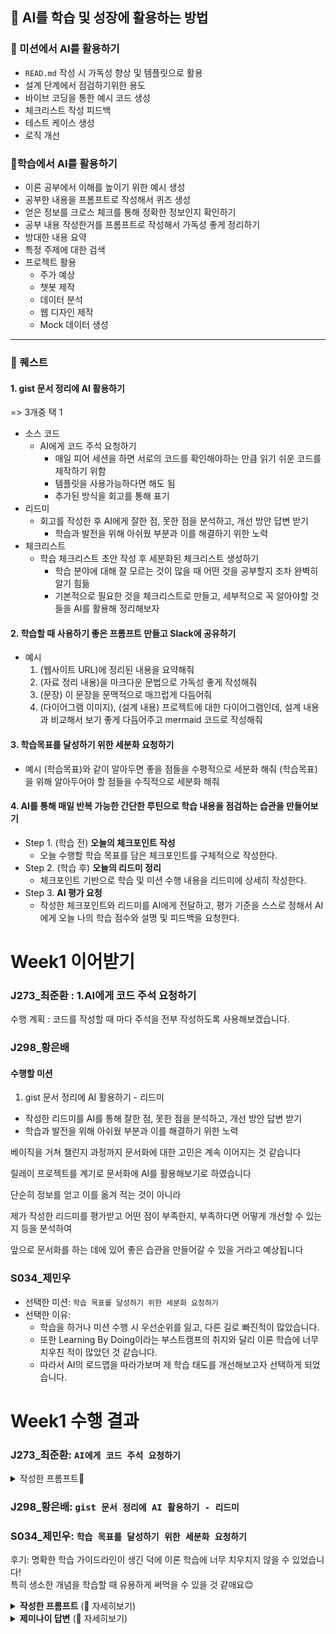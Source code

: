 ## 🤖 AI를 학습 및 성장에 활용하는 방법

### 📒 미션에서 AI를 활용하기

- `READ.md` 작성 시 가독성 향상 및 템플릿으로 활용
- 설계 단계에서 점검하기위한 용도
- 바이브 코딩을 통한 예시 코드 생성
- 체크리스트 작성 피드백
- 테스트 케이스 생성
- 로직 개선

### 📌학습에서 AI를 활용하기

- 이론 공부에서 이해를 높이기 위한 예시 생성
- 공부한 내용을 프롬프트로 작성해서 퀴즈 생성
- 얻은 정보를 크로스 체크를 통해 정확한 정보인지 확인하기
- 공부 내용 작성한거를 프롬프트로 작성해서 가독성 좋게 정리하기
- 방대한 내용 요약
- 특정 주제에 대한 검색
- 프로젝트 활용
  - 주가 예상
  - 챗봇 제작
  - 데이터 분석
  - 웹 디자인 제작
  - Mock 데이터 생성

---

### 📜 퀘스트

#### 1. gist 문서 정리에 AI 활용하기

=> 3개중 택 1

- 소스 코드
  - AI에게 코드 주석 요청하기
    - 매일 피어 세션을 하면 서로의 코드를 확인해야하는 만큼 읽기 쉬운 코드를 제작하기 위함
    - 템플릿을 사용가능하다면 해도 됨
    - 추가된 방식을 회고를 통해 표기
- 리드미
  - 회고를 작성한 후 AI에게 잘한 점, 못한 점을 분석하고, 개선 방안 답변 받기
    - 학습과 발전을 위해 아쉬웠 부분과 이를 해결하기 위한 노력
- 체크리스트
  - 학습 체크리스트 초안 작성 후 세분화된 체크리스트 생성하기
    - 학습 분야에 대해 잘 모르는 것이 많을 때 어떤 것을 공부할지 조차 완벽히 알기 힘듦
    - 기본적으로 필요한 것을 체크리스트로 만들고, 세부적으로 꼭 알아야할 것들을 AI를 활용해 정리해보자

#### 2. 학습할 때 사용하기 좋은 프롬프트 만들고 Slack에 공유하기

- 예시
  1.  (웹사이트 URL)에 정리된 내용을 요약해줘
  2.  (자료 정리 내용)을 마크다운 문법으로 가독성 좋게 작성해줘
  3.  (문장) 이 문장을 문맥적으로 매끄럽게 다듬어줘
  4.  (다이어그램 이미지), (설계 내용) 프로젝트에 대한 다이어그램인데, 설계 내용과 비교해서 보기 좋게 다듬어주고 mermaid 코드로 작성해줘

#### 3. 학습목표를 달성하기 위한 세분화 요청하기

- 예시
  (학습목표)와 같이 알아두면 좋을 점들을 수평적으로 세분화 해줘
  (학습목표)을 위해 알아두어야 할 점들을 수직적으로 세분화 해줘

#### 4. AI를 통해 매일 반복 가능한 간단한 루틴으로 학습 내용을 점검하는 습관을 만들어보기

- Step 1. (학습 전) **오늘의 체크포인트 작성**
  - 오늘 수행할 학습 목표를 담은 체크포인트를 구체적으로 작성한다.
- Step 2. (학습 후) **오늘의 리드미 정리**
  - 체크포인트 기반으로 학습 및 미션 수행 내용을 리드미에 상세히 작성한다.
- Step 3. **AI 평가 요청**
  - 작성한 체크포인트와 리드미를 AI에게 전달하고, 평가 기준을 스스로 정해서 AI에게 오늘 나의 학습 점수와 설명 및 피드백을 요청한다.

# Week1 이어받기
### J273_최준환 : 1.AI에게 코드 주석 요청하기

수행 계획 : 코드를 작성할 때 마다 주석을 전부 작성하도록 사용해보겠습니다.

### J298_황은배

#### 수행할 미션

1. gist 문서 정리에 AI 활용하기 - 리드미

- 작성한 리드미를 AI를 통해 잘한 점, 못한 점을 분석하고, 개선 방안 답변 받기
- 학습과 발전을 위해 아쉬웠 부분과 이를 해결하기 위한 노력

베이직을 거쳐 챌린지 과정까지 문서화에 대한 고민은 계속 이어지는 것 같습니다

릴레이 프로젝트를 계기로 문서화에 AI를 활용해보기로 하였습니다

단순히 정보를 얻고 이를 옮겨 적는 것이 아니라

제가 작성한 리드미를 평가받고 어떤 점이 부족한지, 부족하다면 어떻게 개선할 수 있는지 등을 분석하여

앞으로 문서화를 하는 데에 있어 좋은 습관을 만들어갈 수 있을 거라고 예상됩니다



### S034_제민우
- 선택한 미션: `학습 목표를 달성하기 위한 세분화 요청하기`  
- 선택한 이유:  
    - 학습을 하거나 미션 수행 시 우선순위를 잃고, 다른 길로 빠진적이 많았습니다. 
    - 또한 Learning By Doing이라는 부스트캠프의 취지와 달리 이론 학습에 너무 치우친 적이 많았던 것 같습니다.  
    - 따라서 AI의 로드맵을 따라가보며 제 학습 태도를 개선해보고자 선택하게 되었습니다.

# Week1 수행 결과 
### J273_최준환: `AI에게 코드 주석 요청하기`
<details><summary>작성한 프롬프트🔻</summary>
  
  ```js
  class Node {
  constructor(value,next=null) {
    this.value = value;
    this.next = next;
    Object.freeze(this);
  }
}

class LinkedList {
    constructor(node = null) {
        this.head = node;
        Object.freeze(this);
    }
    append(value){
        //일단 값이 들어오면 무조건 새 노드 생성 - 불변성
        const newNode = new Node(value);
        //head가 없으면 새 노드를 head로하는 list 생성
        if(!this.head) {
            return new LinkedList(newNode);
        }
        //head가 있으면 마지막 노드에 새 노드를 연결
        const copeNode = (current)=>{
            if(!current.next) {//다음 노드가 비어 있다면 마지막 노드를 찾았다.
                return new Node(current.value, newNode);
            }
           return new Node(current.value, copeNode(current.next));//그 후 재귀적으로 뒤에서 부터 노드를 이어 붙인다.
        };
        return new LinkedList(copeNode(this.head));//마지막으로 새로 만들어진 LinkedList 반환
        
    }

    insert(index,value){
        
        if(index ===0) {
            const newNode = new Node(value,this.head);
            return new LinkedList(newNode);
        }

        const makenode_insert = (current, i)=> {//current는 node이다.
            if(i<0){
                throw Error("Invalid index");
            }
            if((!current&&i>0)){
                throw Error("Index out of bounds");
            }
            if(i==1){
                return new Node(current.value,new Node(value,current.next));
            }
            return new Node(current.value,makenode_insert(current.next,i-1));
        };
        return new LinkedList(makenode_insert(this.head,index));
    }


    remove(index){
        if(index===0){
            if (!this.head) throw new Error("Index out of bounds");// 놓쳤던 부분이다. 0인 경우도 비어있을 수 있다...
            return new LinkedList(this.head.next);
        }
        const makenode_remove = (current,index) =>{
            if(index<0){
                throw Error("Invalid index");
            }
            if(index>0&&!current){
                throw Error("Index out of bounds");
            }
            if(index ===1){
                return new Node(current.value,current.next.next)//remove는 기존에 존재하던 node를 쓸 수 있다.
            }
            return new Node(current.value,makenode_remove(current.next,index-1));
        };
        return new LinkedList(makenode_remove(this.head,index));
    }

    item(index){
        if(index<0){
            throw Error("Invalid index");
        }
        
        const getNode = (node,index)=>{
            if(!node){
                throw Error("Index out of bounds");
            }
            if(index===0){
                return node.value;
            }
            return getNode(node.next,index-1);
        };
        return getNode(this.head,index);

    }

    clear(){
        return new LinkedList();
    }
}




module.exports = {LinkedList, Node};
```js

위의 LinkedList에 대해서 주석을 달아주겠어?
내가 함수형으로 만들어본거야
</details>


<details>
<summary>AI답변 </summary>
```js
  // 노드 클래스: 불변성을 유지하기 위해 생성 후 동결
class Node {
  constructor(value, next = null) {
    this.value = value;  // 현재 노드의 값
    this.next = next;    // 다음 노드를 가리키는 참조
    Object.freeze(this); // 불변성 보장
  }
}

// 연결 리스트 클래스
class LinkedList {
  constructor(node = null) {
    this.head = node;     // 리스트의 시작 노드 (head)
    Object.freeze(this);  // 불변성 보장
  }

  // 값을 리스트 끝에 추가 (새 리스트 반환)
  append(value) {
    const newNode = new Node(value);  // 새 노드 생성

    if (!this.head) {
      // 빈 리스트인 경우 새 노드만 포함한 리스트 반환
      return new LinkedList(newNode);
    }

    // 기존 노드를 재귀적으로 복사하며 새로운 노드를 끝에 연결
    const copeNode = (current) => {
      if (!current.next) {
        return new Node(current.value, newNode);  // 마지막 노드 뒤에 새 노드 연결
      }
      return new Node(current.value, copeNode(current.next)); // 나머지 노드는 그대로 복사
    };

    return new LinkedList(copeNode(this.head)); // 새로운 리스트 반환
  }

  // 특정 위치에 값을 삽입 (새 리스트 반환)
  insert(index, value) {
    if (index === 0) {
      // 0번째 위치 삽입: 새 노드를 head로 설정
      const newNode = new Node(value, this.head);
      return new LinkedList(newNode);
    }

    // 재귀적으로 기존 노드를 복사하며 삽입 위치를 찾아 새로운 노드 연결
    const makenode_insert = (current, i) => {
      if (i < 0) {
        throw Error("Invalid index");
      }
      if (!current && i > 0) {
        throw Error("Index out of bounds");
      }
      if (i == 1) {
        // 다음 위치에 새 노드를 삽입
        return new Node(current.value, new Node(value, current.next));
      }
      return new Node(current.value, makenode_insert(current.next, i - 1));
    };

    return new LinkedList(makenode_insert(this.head, index));
  }

  // 특정 위치의 노드를 제거 (새 리스트 반환)
  remove(index) {
    if (index === 0) {
      if (!this.head) throw new Error("Index out of bounds");
      // head 제거: head의 다음 노드를 새로운 head로 설정
      return new LinkedList(this.head.next);
    }

    // 재귀적으로 기존 노드를 복사하며 제거할 위치를 건너뜀
    const makenode_remove = (current, index) => {
      if (index < 0) {
        throw Error("Invalid index");
      }
      if (index > 0 && !current) {
        throw Error("Index out of bounds");
      }
      if (index === 1) {
        // 다음 노드를 건너뛰어 연결 (삭제 효과)
        return new Node(current.value, current.next.next);
      }
      return new Node(current.value, makenode_remove(current.next, index - 1));
    };

    return new LinkedList(makenode_remove(this.head, index));
  }

  // 특정 인덱스의 값을 조회 (값만 반환)
  item(index) {
    if (index < 0) {
      throw Error("Invalid index");
    }

    const getNode = (node, index) => {
      if (!node) {
        throw Error("Index out of bounds");
      }
      if (index === 0) {
        return node.value;
      }
      return getNode(node.next, index - 1);
    };

    return getNode(this.head, index);
  }

  // 리스트 초기화 (빈 리스트 반환)
  clear() {
    return new LinkedList(); // head가 null인 새 리스트 반환
  }
}

module.exports = { LinkedList, Node };
```
</details>

### J298_황은배: `gist 문서 정리에 AI 활용하기 - 리드미`
### S034_제민우: `학습 목표를 달성하기 위한 세분화 요청하기`  
후기: 명확한 학습 가이드라인이 생긴 덕에 이론 학습에 너무 치우치지 않을 수 있었습니다!  
특히 생소한 개념을 학습할 때 유용하게 써먹을 수 있을 것 같애요😊  

<details>
<summary><b>작성한 프롬프트</b> (🔻 자세히보기)</summary>

```md
나는 iOS 개발을 하고 있는 취준생이야. Swift 문법이나 기본적인 프로그래밍 개념에 대해서는 어느정도 익숙해.

<요청>  
오늘은 함수형 프로그래밍에 대해 학습할거야.  
- 학습 로드맵을 짜줘.
- 같이 알아두면 좋을 점들을 수평적으로 세분화 해줘
- 같이 알아두면 좋을 점들을 수직적으로 세분화 해줘

<학습 후 얻고 싶은 능력>
- 순수 함수 형태로 데이터 구조를 설계하고 기본 동작 알고리즘을 구현할 수 있다.
- 불변성 Immutable 값이나 부작용이 없는 변수를 적극 활용할 수 있다.
- 함수가 참조 투명성을 지키고, 부작용을 줄일 수 있도록 구현할 수 있다.
- 순수함수 Pure Function 으로 구현할 수 있다.
```
</details>  

<details>
<summary><b>제미나이 답변</b> (🔻 자세히보기)</summary>

네, iOS 개발 취업 준비생이시군요! Swift에 익숙하시다니 함수형 프로그래밍을 배우기에 아주 좋은 시작점에 계십니다. 함수형 프로그래밍은 SwiftUI와 Combine 프레임워크의 기반이 되기 때문에 iOS 개발자에게 매우 중요한 역량입니다. 요청하신 내용을 바탕으로 학습 로드맵과 함께 알아두면 좋을 점들을 정리해 드릴게요.

**함수형 프로그래밍 학습 로드맵 🗺️**  
이 로드맵은 함수형 프로그래밍의 핵심 개념을 단계적으로 익히고, 최종적으로 Swift 코드에 자연스럽게 적용하는 것을 목표로 합니다.  
1. **함수형 프로그래밍 기본 개념 이해 (Foundation)**
- 순수 함수 (Pure Function): 동일한 입력에 대해 항상 동일한 출력을 반환하고, 부작용(Side Effect)이 없는 함수입니다. 우선 이 개념을 완벽히 이해하는 데 집중하세요.
- 불변성 (Immutability): let을 사용하여 변경 불가능한 데이터를 만드는 것의 중요성을 이해합니다. 데이터가 변하지 않음으로써 예측 가능하고 안정적인 코드를 작성할 수 있습니다.
- 1급 객체로서의 함수 (First-class Citizen): Swift에서 함수를 변수에 할당하고, 파라미터로 전달하며, 반환 값으로 사용할 수 있다는 점을 복습합니다. 클로저(Closure)와 연관 지어 학습하면 좋습니다.
2. 고차 함수 활용 (Higher-Order Functions)
- Swift의 기본 컬렉션 타입(Array, Dictionary, Set)이 제공하는 map, filter, reduce 사용법을 익힙니다.
- 이 함수들을 사용해서 for 루프를 대체하는 연습을 충분히 해보세요. 코드가 어떻게 더 간결하고 선언적으로 바뀌는지 체감하는 것이 중요합니다.
- compactMap, flatMap 등 다른 유용한 고차 함수들도 함께 학습합니다.
3. 심화 개념 학습 (Advanced Concepts)
- 참조 투명성 (Referential Transparency): 함수 호출을 그 함수의 실행 결과 값으로 대체해도 전체 프로그램의 동작에 영향을 주지 않는 특성입니다. 순수 함수와 깊은 관련이 있으니 함께 이해해야 합니다.
- 커링 (Currying): 여러 개의 파라미터를 받는 함수를, 단일 파라미터를 받는 함수의 연속으로 바꾸는 기법입니다.
- 합성 함수 (Function Composition): 여러 함수를 조합하여 새로운 함수를 만드는 방법을 배웁니다.
4. 실전 적용 및 설계 (Practical Application)
- 학습한 개념을 바탕으로 작은 프로젝트나 알고리즘 문제를 함수형으로 풀어보는 연습을 합니다. (예: 특정 조건에 맞는 데이터 필터링 및 가공, 값 계산 등)
- 상태(State)를 직접 변경하는 대신, 새로운 상태를 생성하여 반환하는 방식으로 데이터 구조를 설계해 봅니다.
- SwiftUI나 Combine을 학습하며 실제 Apple 프레임워크에서 함수형 패러다임이 어떻게 활용되는지 경험해 보세요.
<img width="643" height="542" alt="스크린샷 2025-07-23 오후 2 01 35" src="https://github.com/user-attachments/assets/ad913074-f8ad-4524-9059-c6076340dc79" />

<img width="669" height="639" alt="스크린샷 2025-07-23 오후 2 03 14" src="https://github.com/user-attachments/assets/5ac3cb25-4778-46d6-b6fb-f6bdb526fa92" />

<img width="652" height="328" alt="스크린샷 2025-07-23 오후 2 03 39" src="https://github.com/user-attachments/assets/2ba305bf-3668-4eb8-a116-ef2603254d06" />

</details>
